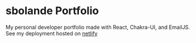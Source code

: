 # sbolande Portfolio
My personal developer portfolio made with React, Chakra-UI, and EmailJS.
See my deployment hosted on [netlify](https://sbolande.netlify.app/)
